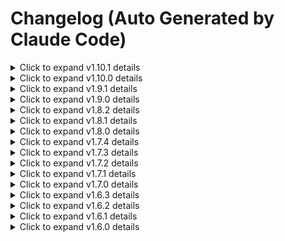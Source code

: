 # Changelog (Auto Generated by Claude Code)


<details>
<summary>Click to expand v1.10.1 details</summary>

## [1.10.1] - 2025-10-16

### Added
- **AgentRunner Class**: New comprehensive agent management system for simplified LLM evaluation workflows
  - OpenAI-compatible API integration with support for multiple providers (OpenAI, DeepSeek, etc.)
  - `get_processer()` static method for automatic conversation history extraction from agent results
  - `get_final_result()` static method for extracting final answers from agent outputs
  - Built-in error handling and graceful fallback mechanisms for robust operation
  - Full type annotations and comprehensive documentation with practical examples

- **Comprehensive Testing Framework**: Complete test suite for AgentRunner functionality validation
  - Mock-based testing system for reliable validation without API dependencies
  - Real API testing with automatic fallback to mock tests when credentials unavailable
  - Comprehensive error handling validation and conversation structure verification
  - Integrity checks for method outputs and data format validation
  - Complete test coverage in `tar.py` with both mock and real API scenarios

- **Enhanced Documentation**: Updated evaluation guide with AgentRunner integration examples
  - Step-by-step AgentRunner usage instructions with practical Stata analysis examples
  - Complete code examples for real-world evaluation scenarios including auto dataset analysis
  - Batch evaluation workflows for processing multiple tasks efficiently
  - Custom evaluation criteria and metrics implementation examples
  - Environment setup guides for different API providers (OpenAI, DeepSeek)

### Changed
- **Module Organization**: Enhanced evaluate module structure with better component integration
  - AgentRunner now properly exported in `evaluate.__init__.py` for direct imports
  - Cleaner module structure with improved separation of concerns
  - Better discoverability of evaluation components and enhanced import experience
  - Updated `Evaluation.md` documentation with comprehensive AgentRunner usage examples

- **Developer Experience**: Streamlined evaluation workflow with simplified task execution
  - One-click conversation extraction and result processing through AgentRunner methods
  - Reduced boilerplate code for common evaluation scenarios and use cases
  - Better error messages and debugging information for improved development experience
  - Enhanced integration between agents and evaluation tools

- **Evaluation Framework**: Improved evaluation workflow with better tool integration
  - Seamless integration between AgentRunner and existing ScoreModel functionality
  - Enhanced support for OpenAI Agents result processing and extraction
  - Better handling of complex conversation structures with multi-turn interactions
  - Improved role detection and content extraction for diverse agent response formats

### Fixed
- **Conversation Processing**: Enhanced handling of complex conversation structures in agent outputs
  - Better support for multi-turn conversations with tool interactions and role switching
  - Enhanced role detection and content extraction from various agent response formats
  - More robust parsing of agent response data with improved error resilience
  - Better handling of edge cases in conversation structure processing

- **Testing Reliability**: Enhanced test stability and comprehensive error handling
  - Improved mock data structure for more realistic testing scenarios
  - Better exception handling in test environments with detailed error reporting
  - More comprehensive validation of method outputs and data integrity
  - Enhanced test reliability through better error recovery mechanisms

### Technical
- **Dependencies**: No new dependencies added for AgentRunner functionality
  - AgentRunner uses existing project dependencies (openai-agents, openai, langchain)
  - Lightweight implementation with minimal performance impact
  - Backward compatibility maintained for all existing features and workflows

- **Code Architecture**: Enhanced evaluation module with improved component integration
  - Clean separation between agent execution and result processing logic
  - Modular design allows for easy extension and customization
  - Standardized evaluation criteria based on professional statistical standards
  - Improved error handling and fallback mechanisms throughout the framework

</details>

<details>
<summary>Click to expand v1.10.0 details</summary>

## [1.10.0] - 2025-10-14

### Added
- **LLM Evaluation Module Framework**: Comprehensive evaluation system for Large Language Model performance assessment
  - New `evaluate` package with complete module structure (`src/stata_mcp/evaluate/`)
  - `_model.py` providing structured assessment framework and evaluation criteria
  - `advice.py` for evaluation advice generation and result analysis
  - `score_it.py` for automated LLM performance scoring and assessment
  - Full type annotations and comprehensive documentation for evaluation use

- **ScoreModel Evaluation System**: Automated LLM performance assessment framework
  - Task completion accuracy evaluation based on reference answers
  - Response quality assessment against expected outcomes
  - Process analysis for LLM reasoning quality evaluation
  - Historical message processing for context assessment
  - Quantitative metrics for model comparison and benchmarking

- **Structured Evaluation Framework**: Systematic approach to LLM performance evaluation
  - Task definition and reference answer management system
  - Process evaluation for analyzing LLM reasoning chains
  - Final answer scoring and validation mechanisms
  - Configurable evaluation parameters for different use cases
  - Extensible framework for custom evaluation criteria

- **Research Assessment Tools**: Built-in evaluation capabilities for AI research workflows
  - Standardized evaluation methodology for reproducible research
  - Benchmarking framework for model performance comparison
  - Reference answer management for accuracy assessment
  - Process analysis capabilities for reasoning evaluation

### Changed
- **Enhanced Research Capabilities**: Integrated LLM evaluation into existing Stata-MCP functionality
  - Evaluation framework works seamlessly with current research workflows
  - Optional enhancement for AI performance assessment without disrupting existing functionality
  - Flexible configuration for different evaluation scenarios and research requirements
  - Multi-language support for evaluation feedback and assessment results

- **Documentation Updates**: Enhanced user documentation with LLM evaluation features
  - Updated main README with LLM evaluation module announcement
  - Synchronized Chinese README with new evaluation capabilities
  - Added Evaluation.md documentation for LLM assessment workflows
  - Enhanced quick start guides with evaluation setup examples

### Technical
- **Code Architecture**: New evaluation module with clean separation of concerns
  - Modular design allows for easy extension and customization
  - Standardized evaluation criteria based on professional statistical standards
  - Configurable scoring parameters for different assessment requirements
  - Professional statistical standards integration for academic use

- **Dependencies**: No new dependencies added for evaluation functionality
  - Evaluation module uses existing project dependencies
  - Lightweight implementation with minimal performance impact
  - Backward compatibility maintained for all existing features

</details>

<details>
<summary>Click to expand v1.9.1 details</summary>

## [1.9.1] - 2025-10-12

### Removed
- **WebUI Module**: Completely removed Flask-based web interface and all related functionality
  - Removed Flask dependency and all web-related dependencies from `pyproject.toml`
  - Deleted webui module (`src/stata_mcp/webui/`) including templates, static assets, and utilities
  - Removed `--webui` CLI argument and related webui startup functionality
  - Deleted `WEBUI.md` documentation file

- **Config Module**: Discontinued TOML-based configuration system
  - Removed config module (`src/stata_mcp/config/`) and all configuration management logic
  - Deleted `Configuration.md` documentation file
  - Removed `example.toml` configuration template
  - Simplified project to use environment variable-based configuration only

### Changed
- **Project Structure**: Major simplification to focus on core MCP functionality
  - Streamlined project structure by removing 17 files and 2299 lines of code
  - Reduced dependency footprint for faster installation and smaller package size
  - Improved startup performance by eliminating complex configuration loading
  - Enhanced code maintainability through reduced complexity

- **Dependency Management**: Optimized dependency list for lightweight installation
  - Removed Flask and web-related dependencies
  - Commented out optional jupyter-related dependencies not currently used
  - Maintained all core dependencies for Stata-MCP functionality
  - Updated `uv.lock` to reflect new dependency structure

- **Configuration Simplification**: Streamlined configuration approach
  - Now relies solely on environment variables for configuration
  - Maintained dotenv loading for essential settings
  - Removed complex TOML parsing and validation logic
  - Better defaults for improved out-of-the-box experience

### Technical
- **Code Quality**: Improved maintainability and focus
  - Reduced attack surface by removing web interface components
  - Fewer potential points of failure in initialization
  - Cleaner separation of concerns between CLI and core functionality
  - Better alignment with MCP protocol's primary use case

- **Performance**: Enhanced startup and runtime performance
  - Faster initialization due to reduced module loading
  - Lower memory footprint from fewer loaded dependencies
  - Simplified error handling paths
  - Improved reliability through reduced complexity

### Migration Notes
- **WebUI Users**: Web interface no longer available - use CLI interface instead
- **Config File Users**: TOML configuration no longer supported - migrate to environment variables
- **Minimal Impact**: Most users unaffected as they were already using CLI-based workflow
- **Simple Migration**: Straightforward migration path for affected users

</details>

<details>
<summary>Click to expand v1.9.0 details</summary>

## [1.9.0] - 2025-10-11

### Added
- **Agent as Tool Framework**: Revolutionary multi-agent workflow support for Stata analysis
  - New `StataAgent` class with comprehensive ReAct (Reasoning-Action-Observation) framework
  - Professional Stata Data Analysis Expert role with economic research assistant capabilities
  - Seamless integration as a tool within other AI agents for complex workflows
  - Default comprehensive instructions covering data understanding, code generation, execution, and results interpretation
  - Configurable tool descriptions with clear capabilities and input/output specifications

- **Multi-Model Provider Support**: Enhanced compatibility with various LLM providers
  - Extended type hints to support `OpenAIChatCompletionsModel | Model` union types
  - `set_model()` utility function for easy configuration of alternative providers (DeepSeek, etc.)
  - Native support for OpenAI ChatCompletionsModel with fallback to generic Model interface
  - Improved IDE support and code completion through enhanced type annotations

- **Comprehensive Documentation Suite**: Complete bilingual documentation for Agent as Tool functionality
  - Detailed `agent_as_tool.md` guide with practical examples and use cases
  - Quick start guide for basic usage and advanced configuration examples
  - Integration patterns with existing agent frameworks (OpenAI Agents, LangChain)
  - Multi-provider setup examples with DeepSeek and other OpenAI-compatible models

- **Enhanced README Integration**: Improved user onboarding with Agent as Tool examples
  - New "Agent as Tool" section in main README with working code examples
  - Synchronized Chinese README with all new features and examples
  - Updated news sections highlighting new multi-agent capabilities
  - Clear navigation to detailed documentation and quick start guides

### Changed
- **Agent Architecture Enhancements**: Modular and flexible agent design
  - Clean separation between agent logic and tool integration through `as_tool` property
  - Flexible MCP server configuration with environment variable support
  - Enhanced tracing control for performance optimization and debugging
  - Configurable agent behavior through custom instructions, models, and tools

- **Developer Experience Improvements**: Enhanced usability and flexibility
  - Support for custom agent names, instructions, and tool descriptions
  - Adjustable `max_turns` parameter for complex analysis tasks
  - Configurable `DISABLE_TRACING` for performance optimization
  - Better error handling and connection management for MCP servers

- **Type Safety and IDE Support**: Improved development experience
  - Enhanced type annotations throughout the agent framework
  - Support for union types (`OpenAIChatCompletionsModel | Model`)
  - Better IDE support with improved code completion and error detection
  - Reduced runtime errors through comprehensive type checking

### Technical
- **New Dependencies**: Added `agents` library for Agent as Tool functionality
  - Support for OpenAI Agents framework with seamless integration
  - Enhanced MCP server configuration and management
  - Improved error handling and connection stability

- **Code Organization**: Enhanced module structure for agent functionality
  - New `agent_as_tool` module with `StataAgent` and `set_model` utilities
  - Clean separation of concerns between agent logic and tool integration
  - Improved maintainability and extensibility for future agent features

- **Configuration Flexibility**: Enhanced customization options
  - Environment variable support for Stata CLI configuration
  - Customizable agent instructions and tool descriptions
  - Flexible model provider configuration with easy switching between providers

</details>

<details>
<summary>Click to expand v1.8.2 details</summary>

## [1.8.2] - 2025-10-10

### Added
- **URL-based DTA File Reading**: Implemented support for reading Stata DTA files directly from HTTP/HTTPS URLs
  - Added URL detection and validation in DtaDataInfo class
  - Implemented memory-efficient reading using BytesIO for optimal performance
  - Support for both `http://` and `https://` protocols with comprehensive error handling
  - Seamless integration with existing local file functionality
  - Automatic URL format validation and file extension verification

### Changed
- **Enhanced DtaDataInfo Architecture**: Extended DtaDataInfo class to support both local and remote files
  - Unified `_read_data()` method handles both file sources without code duplication
  - Intelligent file path detection (URL vs local path) for appropriate processing
  - Streamlined DataInfoBase class by removing unnecessary abstract method `_read_data_from_url()`
  - Cleaner separation of concerns between local and remote operations

- **Documentation Updates**: Enhanced API documentation and examples
  - Updated docstring examples in `__init__.py` with comprehensive output format examples
  - Added clear demonstration of remote data analysis capabilities
  - Improved error handling documentation for network operations

### Fixed
- **URL Handling Conflicts**: Resolved Path object conflicts when processing URLs as file paths
  - Fixed URL validation to properly parse and validate HTTP/HTTPS URLs
  - Corrected file extension checking for remote files using URL path parsing
  - Improved error messages to provide clearer feedback for URL-related issues

- **Network Error Handling**: Enhanced error handling for network operations
  - Added comprehensive timeout configurations and status code validation
  - Improved error reporting for network failures, invalid URLs, and file format issues
  - Better exception handling with informative error messages for troubleshooting

### Technical
- **New Dependencies**: Added `requests` library for HTTP operations
  - Robust HTTP client with built-in error handling and retry mechanisms
  - Efficient content handling for binary DTA files with proper encoding
  - Support for HTTP/HTTPS protocols with TLS security

- **Memory Optimization**: Implemented memory-efficient data processing
  - Direct loading into BytesIO eliminates temporary file overhead
  - Streaming content handling for large files with optimal memory usage
  - Zero intermediate file operations for URL-based data access

</details>

<details>
<summary>Click to expand v1.8.1 details</summary>

## [1.8.1] - 2025-10-09

### Fixed
- **MCP Version Compatibility**: Enhanced MCP initialization logic for better version compatibility
  - Improved error handling for different MCP implementations (v1.16.0+)
  - Enhanced FastMCP initialization with fallback mechanisms
  - Better robustness when encountering validation errors
  - Streamlined version-specific initialization logic

### Changed
- **Initialization Process**: Reorganized FastMCP initialization sequence
  - Prioritized MCP v1.16.0+ configuration with proper icon array format
  - Improved fallback error handling with non-config initialization
  - Enhanced user guidance for MCP version upgrades

### Technical
- **Code Robustness**: Improved error handling and initialization reliability
- **Version Support**: Better compatibility with MCP v1.16.0 and newer versions

</details>

<details>
<summary>Click to expand v1.8.0 details</summary>

## [1.8.0] - 2025-10-09

### Added
- **Enhanced Data Info Support**: Added comprehensive multi-format data information functionality
  - New `CsvDataInfo` class for handling CSV file metadata and statistics
  - Enhanced `DtaDataInfo` class for Stata .dta file data information extraction
  - Improved `DataInfoBase` base class with kwargs support for extensibility
  - Enhanced `get_data_info` function with CSV and enhanced DTA file format support
  - Added save functionality with configurable output options
  - Implemented temporary directory management for data processing
  - Full type annotations and comprehensive documentation

- **Enabled Data Info Tool**: Reactivated `get_data_info` functionality
  - Tool decorator re-enabled for production use
  - Support for multiple file formats: .dta, .csv, and Excel files
  - Improved error handling and user feedback
  - Enhanced data summary statistics and metadata extraction

### Changed
- **MCP Version Upgrade**: Updated MCP dependency from v1.15.0 to v1.16.0
  - Enhanced FastMCP initialization logic for better version compatibility
  - Improved error handling for different MCP implementations
  - Better robustness in initialization process
  - Streamlined dependency management

### Technical
- **Code Architecture**: Improved data info module structure with base classes
- **Type Safety**: Enhanced type annotations across data info functionality
- **Module Organization**: Better separation of concerns in data processing modules

</details>

<details>
<summary>Click to expand v1.7.4 details</summary>

## [1.7.4] - 2025-10-09

### Fixed
- **MCP Dependency Conflicts**: Resolved version conflicts in MCP dependency chain
  - Fixed compatibility issues with different MCP implementations
  - Enhanced system stability through streamlined dependency management
  - Improved error handling for dependency-related edge cases

### Technical
- **Dependency Optimization**: Streamlined MCP dependencies for better stability
- **Version Update**: Updated version from 1.7.3 to 1.7.4

</details>

<details>
<summary>Click to expand v1.7.3 details</summary>

## [1.7.3] - 2025-10-06

### Added
- **Enhanced Encoding Support**: Added configurable encoding parameters to dofile functions
  - `write_dofile` now supports optional `encoding` parameter (default: utf-8)
  - `append_dofile` enhanced with configurable encoding for read/write operations
  - Better support for international character sets including Chinese, Japanese, Korean
  - Maintains full backward compatibility with existing code

### Fixed
- **Issue #18**: Resolved potential Chinese character encoding problems in dofile operations
  - Proactive fix for international character set support
  - Enables flexible encoding handling for various environments

### Technical
- **Encoding Flexibility**: Improved dofile encoding handling without breaking changes
- **Version Update**: Updated version from 1.7.2 to 1.7.3

</details>

<details>
<summary>Click to expand v1.7.2 details</summary>

## [1.7.2] - 2025-10-06

### Added
- **Agent Mode Support**: Added comprehensive agent mode functionality
  - New `stata-mcp --agent` command line option for interactive AI-driven analysis
  - `StataAgent` class with LangChain integration for AI-powered Stata operations
  - Support for GPT-5, DeepSeek, and other OpenAI-compatible models
  - ReAct (Reasoning + Acting) prompt template for enhanced AI reasoning
  - MultiServerMCPClient integration for seamless Stata command execution
  - Interactive workflow with data source and task input prompts
- **Agent Examples**: Added complete agent implementation examples
  - LangChain and LangGraph integration examples
  - OpenAI-based agent implementation
  - Advanced prompt generation system for agent tasks
  - Comprehensive documentation and README files
- **Agent Startup Script**: Added `agent.sh` automated startup script
  - Auto-detection of uv package manager with fallback to pip
  - Python 3.11+ version validation and environment checking
  - Interactive installation prompts for uv package manager
  - Automatic package installation and version validation
  - Seamless agent mode launch with proper error handling
  - Cross-platform compatibility with colored output for better UX

### Changed
- **Jupyter Dependencies**: Removed unused Jupyter-related dependencies from `pyproject.toml`
  - Commented out `jupyter-client>=8.6.3` and `stata-kernel>=1.12.2`
  - Commented out `notebook>=7.4.5` and `jupyter>=1.1.1`
  - Streamlined installation process and reduced package size
  - No impact on core Stata-MCP functionality

### Technical
- **Dependency Optimization**: Cleaned up unused dependencies for faster installation
- **Agent Mode Integration**: Enhanced CLI with agent mode support via `-a/--agent` flag
- **Version Update**: Updated version from 1.7.1 to 1.7.2

</details>

<details>
<summary>Click to expand v1.7.1 details</summary>

## [1.7.1] - 2025-10-05

### Changed
- **mk_dir Security**: Re-enabled `mk_dir` tool with enhanced security using pathvalidate library
  - Added comprehensive path validation and sanitization
  - Implemented secure directory creation with proper permissions (0o755)
  - Added detailed error handling for invalid paths and permission issues
  - Improved function documentation with comprehensive parameter descriptions

### Technical
- **Dependencies**: Added `pathvalidate>=3.3.1` for secure path validation
- **Version Update**: Updated version from 1.7.0 to 1.7.1

</details>

<details>
<summary>Click to expand v1.7.0 details</summary>

## [1.7.0] - 2025-10-4

### Added
- **AI-Assisted Research**: Added comprehensive AI-assisted empirical research report with latest findings
- **Prompt Engineering**: Introduced comprehensive task prompt guide and examples for better AI interaction
- **Template System**: Added prompt-generator template for standardized AI request formatting
- **Research Documentation**: Added detailed research report on StataMCP usage for social science research
- **Prompt Examples**: Added two practical examples for PromptGenerator usage
- **Load Figure**: Added `load_figure` functionality for image handling
- **Sandbox Infrastructure**: Added sandbox infrastructure for testing
- **Main Entry Point**: Added `main.py` entry point for local development
- **Multilingual Documentation**: Updated Chinese, French, and Spanish README files
- **Agent Mode Support**: Added agent mode support documentation
- **China Users Guide**: Added specialized documentation for China users
- **LLM Integration Guide**: Added comprehensive LLM documentation for AI integration

### Changed
- **MCP Protocol**: Upgraded MCP from version 1.14 to 1.15 for latest features
- **Module Naming**: Renamed `StataFinder` to `stata_finder` for snake_case consistency
- **Directory Structure**: Improved code organization with better directory structure
- **Contributing Guide**: Updated CONTRIBUTING.md documentation
- **Security Policy**: Enhanced security policy with comprehensive privacy disclaimer
- **Git Standards**: Updated CLAUDE.md with git push restrictions and standards
- **App Icon**: Updated app icon to higher resolution image
- **Project Dependencies**: Updated project dependencies and lock files

### Disabled (Commented Out)
- **Directory Creation**: `mk_dir` tool implemented but decorator commented out for safety considerations
- **Data Info Function**: `get_data_info` tool implemented but decorator commented out

### Fixed
- **ValueError Prevention**: Fixed default instructions setting to avoid ValueError
- **macOS Compatibility**: Fixed errors in StataFinder.macos
- **Citation Corrections**: Fixed citation mistakes in research documentation
- **Environment Configuration**: Fixed environment name errors in configuration
- **Debug Cleanup**: Removed leftover debug print statements

### Technical
- **Code Architecture**: Improved code organization and maintainability
- **Function Safety**: Temporarily disabled certain functions via decorator commenting for security
- **Development Environment**: Enhanced development environment setup
- **Data Info Stability**: Temporarily disabled `get_data_info` for stability considerations

</details>

<details>
<summary>Click to expand v1.6.3 details</summary>

## [1.6.3] - 2025-09-12

### Added
- **MCP Resource Support**: Added `@mcp.resource` decorator for `help` function with URI `help://stata/{cmd}`
- **AI Coding Ability Report**: Added comprehensive comparison chart of different AI models' Stata code generation capabilities in source documentation

### Changed
- **Dependency Upgrade**: Upgraded `mcp[cli]` from `>=1.9.0` to `>=1.13.0` for latest MCP protocol features
- **Version Updates**: Updated version numbers across all documentation files and CITATION.cff

### Technical
- **Enhanced MCP Support**: Improved MCP protocol compatibility with resource URI support

</details>

<details>
<summary>Click to expand v1.6.2 details</summary>

## [1.6.2] - 2025-08-15

### Changed
- **CLI Architecture**: Refactored CLI entry point from `__init__.py` to dedicated CLI module
  - Moved CLI functionality to `stata_mcp/cli/_cli.py`
  - Improved code modularity and separation of concerns
  - Updated entry point configuration in `pyproject.toml`
  - Enhanced maintainability following Python packaging best practices

### Technical
- **Code Organization**: Clean separation between package initialization and CLI execution
- **Entry Point**: Updated to use dedicated CLI module instead of `__init__.py`
- **Module Structure**: Reduced complexity in main module initialization

</details>

<details>
<summary>Click to expand v1.6.1 details</summary>

## [1.6.1] - 2025-08-09

### Fixed
- Fixed Excel file reading issue in `get_data_info` function by adding missing `openpyxl` dependency
- Resolved compatibility issues with Excel (.xlsx) file formats

### Added
- Added `openpyxl>=3.1.5` to project dependencies for Excel file support

### Security
- Updated license from MIT to Apache License 2.0 for better legal protection and compatibility

### Changed
- **License**: Migrated from MIT License to Apache License 2.0
  - Updated LICENSE file to Apache 2.0 full text
  - Updated all documentation files (README, README-cn, README-fr, README-sp)
  - Updated CITATION.cff license field
  - Updated pyproject.toml license field
  - Updated Statement.md in all languages (中文, English, Français)
  - Updated all license badges from MIT to Apache 2.0
  - Ensured consistent Apache 2.0 licensing across entire project

</details>

<details>
<summary>Click to expand v1.6.0 details</summary>

## [1.6.0] - 2025-06-28

### Added
- Initial release with core Stata-MCP functionality
- Support for regression analysis via LLM integration
- Multi-language documentation (English, Chinese, French, Spanish)
- PyPI package distribution
- Jupyter integration support
- Web UI interface
- Cross-platform support (macOS, Windows, Linux)

### Features
- Stata command execution via MCP protocol
- Data analysis automation
- Regression model building assistance
- Statistical output interpretation
- Code generation and debugging support

</details>
